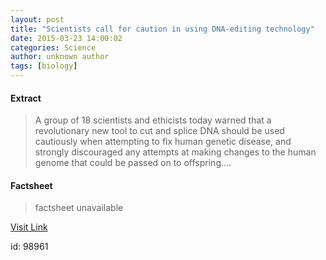 ```yaml
---
layout: post
title: "Scientists call for caution in using DNA-editing technology"
date: 2015-03-23 14:00:02
categories: Science
author: unknown author
tags: [biology]
---
```



#### Extract
>A group of 18 scientists and ethicists today warned that a revolutionary new tool to cut and splice DNA should be used cautiously when attempting to fix human genetic disease, and strongly discouraged any attempts at making changes to the human genome that could be passed on to offspring....

#### Factsheet
>factsheet unavailable

[Visit Link](http://phys.org/news346320388.html)

id:   98961
